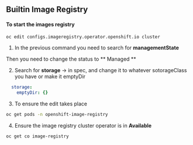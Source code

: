 ## Builtin Image Registry

#### To start the images registry
```bash
oc edit configs.imageregistry.operator.openshift.io cluster
```

1. In the previous command you need to search for 
__managementState__

Then you need to change the status to ** Managed **

2. Search for __storage__ -> in spec, and change it to whatever sotorageClass you have or make it emptyDir
```yaml
  storage:
    emptyDir: {}
```

3. To ensure the edit takes place
```bash
oc get pods -n openshift-image-registry
```

4. Ensure the image registry cluster operator is in __Available__
```bash
oc get co image-registry
```

